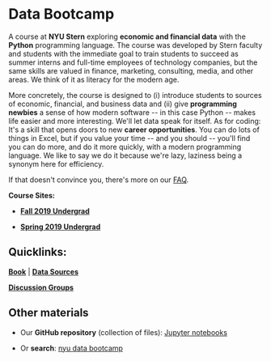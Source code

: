 # Data Bootcamp

A course at **NYU Stern** exploring **economic and financial data** with the **Python** programming language. The course was developed by Stern faculty and students with the immediate goal to train students to succeed as summer interns and full-time employees of technology companies, but the same skills are valued in finance, marketing, consulting, media, and other areas. We think of it as literacy for the modern age.

More concretely, the course is designed to (i) introduce students to sources of economic, financial, and business data and (ii) give **programming newbies** a sense of how modern software -- in this case Python -- makes life easier and more interesting. We'll let data speak for itself. As for coding: It's a skill that opens doors to new **career opportunities**. You can do lots of things in Excel, but if you value your time -- and you should -- you'll find you can do more, and do it more quickly, with a modern programming language. We like to say we do it because we're lazy, laziness being a synonym here for efficiency.

If that doesn't convince you, there's more on our [FAQ](faq.md).

**Course Sites:**
- **[Fall 2019 Undergrad](Undergrad_Fall2019_outline.md)**

- **[Spring 2019 Undergrad](undergrad_outline.md)**


## Quicklinks:
**[Book](https://nyudatabootcamp.gitbook.io/thebook/)** | **[Data Sources](data.md)**

**[Discussion Groups ](http://newclasses.nyu.edu/)**

## Other materials

* Our **GitHub repository** (collection of files): [Jupyter notebooks](https://github.com/nyusterndatabootcamp/notebooks)

* Or **search**:  [nyu data bootcamp](http://lmgtfy.com/?q=nyu+data+bootcamp)
